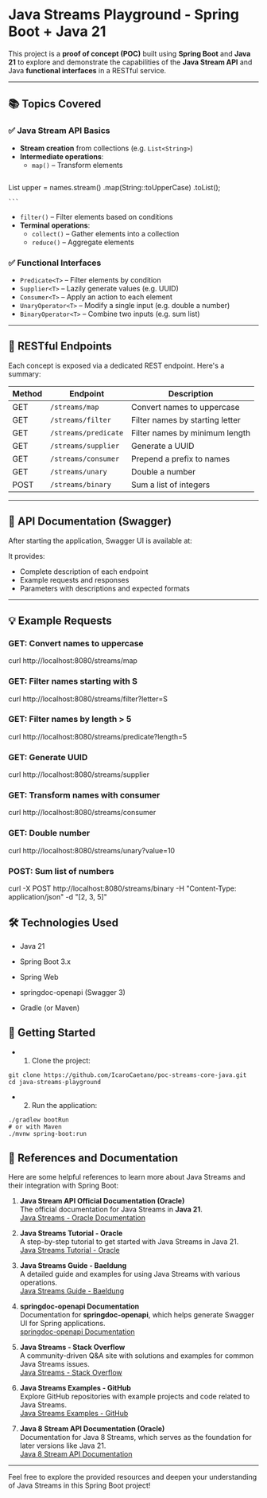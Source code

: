 # Java Streams Playground - Spring Boot + Java 21

This project is a **proof of concept (POC)** built using **Spring Boot** and **Java 21** to explore and demonstrate the capabilities of the **Java Stream API** and Java **functional interfaces** in a RESTful service.

---

## 📚 Topics Covered

### ✅ Java Stream API Basics
- **Stream creation** from collections (e.g. `List<String>`)
- **Intermediate operations**:
  - `map()` – Transform elements
    ```
List<String> upper = names.stream()
    .map(String::toUpperCase)
    .toList();

    ```
  - `filter()` – Filter elements based on conditions
- **Terminal operations**:
  - `collect()` – Gather elements into a collection
  - `reduce()` – Aggregate elements

### ✅ Functional Interfaces
- `Predicate<T>` – Filter elements by condition
- `Supplier<T>` – Lazily generate values (e.g. UUID)
- `Consumer<T>` – Apply an action to each element
- `UnaryOperator<T>` – Modify a single input (e.g. double a number)
- `BinaryOperator<T>` – Combine two inputs (e.g. sum list)

---

## 🔗 RESTful Endpoints

Each concept is exposed via a dedicated REST endpoint. Here's a summary:

| Method | Endpoint            | Description                           |
|--------|---------------------|---------------------------------------|
| GET    | `/streams/map`      | Convert names to uppercase            |
| GET    | `/streams/filter`   | Filter names by starting letter       |
| GET    | `/streams/predicate`| Filter names by minimum length        |
| GET    | `/streams/supplier` | Generate a UUID                       |
| GET    | `/streams/consumer` | Prepend a prefix to names             |
| GET    | `/streams/unary`    | Double a number                       |
| POST   | `/streams/binary`   | Sum a list of integers                |

---

## 📖 API Documentation (Swagger)

After starting the application, Swagger UI is available at:


It provides:

- Complete description of each endpoint
- Example requests and responses
- Parameters with descriptions and expected formats

---

## 💡 Example Requests


### GET: Convert names to uppercase
curl http://localhost:8080/streams/map

### GET: Filter names starting with S
curl http://localhost:8080/streams/filter?letter=S

### GET: Filter names by length > 5
curl http://localhost:8080/streams/predicate?length=5

### GET: Generate UUID
curl http://localhost:8080/streams/supplier

### GET: Transform names with consumer
curl http://localhost:8080/streams/consumer

### GET: Double number
curl http://localhost:8080/streams/unary?value=10

### POST: Sum list of numbers
curl -X POST http://localhost:8080/streams/binary -H "Content-Type: application/json" -d "[2, 3, 5]"

## 🛠️ Technologies Used

- Java 21

- Spring Boot 3.x

- Spring Web

- springdoc-openapi (Swagger 3)

- Gradle (or Maven)

## 🚀 Getting Started

- 1. Clone the project:

```
git clone https://github.com/IcaroCaetano/poc-streams-core-java.git
cd java-streams-playground

```

- 2. Run the application:

```
./gradlew bootRun
# or with Maven
./mvnw spring-boot:run

```


## 📖 References and Documentation

Here are some helpful references to learn more about Java Streams and their integration with Spring Boot:

1. **Java Stream API Official Documentation (Oracle)**  
The official documentation for Java Streams in **Java 21**.  
[Java Streams - Oracle Documentation](https://docs.oracle.com/en/java/javase/21/docs/api/java.base/java/util/stream/package-summary.html)

2. **Java Streams Tutorial - Oracle**  
A step-by-step tutorial to get started with Java Streams in Java 21.  
[Java Streams Tutorial - Oracle](https://docs.oracle.com/en/java/javase/21/tutorial/collections/streams/index.html)

3. **Java Streams Guide - Baeldung**  
A detailed guide and examples for using Java Streams with various operations.  
[Java Streams Guide - Baeldung](https://www.baeldung.com/java-8-streams)

4. **springdoc-openapi Documentation**  
Documentation for **springdoc-openapi**, which helps generate Swagger UI for Spring applications.  
[springdoc-openapi Documentation](https://springdoc.org/)

5. **Java Streams - Stack Overflow**  
A community-driven Q&A site with solutions and examples for common Java Streams issues.  
[Java Streams - Stack Overflow](https://stackoverflow.com/questions/tagged/java-stream)

6. **Java Streams Examples - GitHub**  
Explore GitHub repositories with example projects and code related to Java Streams.  
[Java Streams Examples - GitHub](https://github.com/search?q=java+streams&type=repositories)

7. **Java 8 Stream API Documentation (Oracle)**  
Documentation for Java 8 Streams, which serves as the foundation for later versions like Java 21.  
[Java 8 Stream API Documentation](https://docs.oracle.com/javase/8/docs/api/java/util/stream/package-summary.html)

---

Feel free to explore the provided resources and deepen your understanding of Java Streams in this Spring Boot project!


